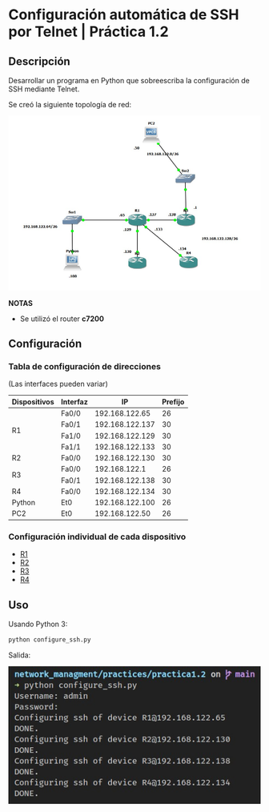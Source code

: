 # Configuración automática de SSH por Telnet | Práctica 1.2
## Descripción

Desarrollar un programa en Python que sobreescriba la configuración de SSH mediante Telnet.

Se creó la siguiente topología de red:

![topology](./docs/images/topology.jpg)

**NOTAS**
- Se utilizó el router **c7200**

## Configuración

### Tabla de configuración de direcciones

(Las interfaces pueden variar)

<table>
<thead>
  <tr>
    <th>Dispositivos</th>
    <th>Interfaz</th>
    <th>IP</th>
    <th>Prefijo</th>
  </tr>
</thead>
<tbody>
  <tr>
    <td rowspan="4">R1</td>
    <td>Fa0/0</td>
    <td>192.168.122.65</td>
    <td>26</td>
  </tr>
  <tr>
    <td>Fa0/1</td>
    <td>192.168.122.137</td>
    <td>30</td>
  </tr>
  <tr>
    <td>Fa1/0</td>
    <td>192.168.122.129</td>
    <td>30</td>
  </tr>
  <tr>
    <td>Fa1/1</td>
    <td>192.168.122.133</td>
    <td>30</td>
  </tr>
  <tr>
    <td rowspan="1">R2</td>
    <td>Fa0/0</td>
    <td>192.168.122.130</td>
    <td>30</td>
  </tr>
  <tr>
    <td rowspan="2">R3</td>
    <td>Fa0/0</td>
    <td>192.168.122.1</td>
    <td>26</td>
  </tr>
  <tr>
    <td>Fa0/1</td>
    <td>192.168.122.138</td>
    <td>30</td>
  </tr>
  <tr>
    <td rowspan="1">R4</td>
    <td>Fa0/0</td>
    <td>192.168.122.134</td>
    <td>30</td>
  </tr>
  <tr>
    <td rowspan="1">Python</td>
    <td>Et0</td>
    <td>192.168.122.100</td>
    <td>26</td>
  </tr>
  <tr>
    <td rowspan="1">PC2</td>
    <td>Et0</td>
    <td>192.168.122.50</td>
    <td>26</td>
  </tr>
</tbody>
</table>

### Configuración individual de cada dispositivo

- [R1](./docs/configuration/r1.md)
- [R2](./docs/configuration/r2.md)
- [R3](./docs/configuration/r3.md)
- [R4](./docs/configuration/r4.md)

## Uso

Usando Python 3:
```bash
python configure_ssh.py
```

Salida:

![output](./docs/images/output.jpg)